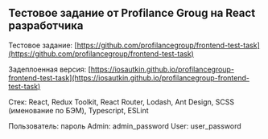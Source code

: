## Тестовое задание от Profilance Groug на React разработчика

Тестовое задание: [https://github.com/profilancegroup/frontend-test-task](https://github.com/profilancegroup/frontend-test-task)

Задеплоенная версия: [https://iosautkin.github.io/profilancegroup-frontend-test-task](https://iosautkin.github.io/profilancegroup-frontend-test-task)

Стек: React, Redux Toolkit, React Router, Lodash, Ant Design, SCSS (именование по БЭМ), Typescript, ESLint

Пользователь: пароль
Admin: admin_password
User: user_password
